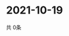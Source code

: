 # 2021-10-19
  共 0条

  <!-- BEGIN -->
  <!-- 最后更新时间Tue Oct 19 2021 11:02:39 GMT+0000 (Coordinated Universal Time) -->
  
  <!-- END -->
  
  